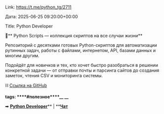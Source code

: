 Link: https://t.me/python_tg/2711

Дата: 2025-06-25 09:20:00+00:00

Title: Python Developer

**🐍**** Python Scripts — коллекция скриптов на все случаи
жизни**

Репозиторий с десятками готовых Python-скриптов для
автоматизации рутинных задач, работы с файлами, интернетом,
API, базами данных и многим другим.

Подойдёт для новичков и тех, кто хочет быстро разобраться в
решении конкретной задачи — от отправки почты и парсинга
сайтов до создания заметок, чтения CSV и мониторинга
системы.

⛓️ [Ссылка на GitHub](https://github.com/geekcomputers/Python)

**__tags: __****__#полезное__****__ __**

➡ [**Python Developer**](https://t.me/+mu6v-F_7iH5mMTI6)** | **[**Чат**](https://t.me/+qfRtL0LMsCVhMjMy)

